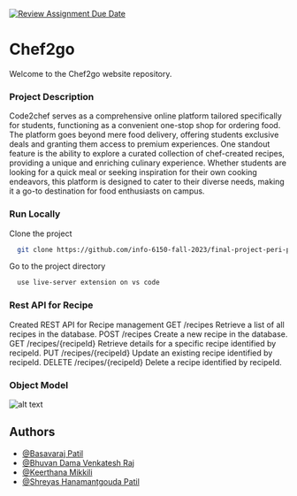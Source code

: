 [![Review Assignment Due Date](https://classroom.github.com/assets/deadline-readme-button-24ddc0f5d75046c5622901739e7c5dd533143b0c8e959d652212380cedb1ea36.svg)](https://classroom.github.com/a/OuSBNpwM)

# Chef2go

Welcome to the Chef2go website repository.

### Project Description
Code2chef serves as a comprehensive online platform tailored specifically for students, functioning as a convenient one-stop shop for ordering food. The platform goes beyond mere food delivery, offering students exclusive deals and granting them access to premium experiences. One standout feature is the ability to explore a curated collection of chef-created recipes, providing a unique and enriching culinary experience. Whether students are looking for a quick meal or seeking inspiration for their own cooking endeavors, this platform is designed to cater to their diverse needs, making it a go-to destination for food enthusiasts on campus.

### Run Locally

Clone the project

```bash
  git clone https://github.com/info-6150-fall-2023/final-project-peri-peri
```

Go to the project directory

```bash
  use live-server extension on vs code
```
### Rest API for Recipe

Created REST API for Recipe management
GET /recipes
Retrieve a list of all recipes in the database.
POST /recipes
Create a new recipe in the database.
GET /recipes/{recipeId}
Retrieve details for a specific recipe identified by recipeId.
PUT /recipes/{recipeId}
Update an existing recipe identified by recipeId.
DELETE /recipes/{recipeId}
Delete a recipe identified by recipeId.


### Object Model

![alt text](https://github.com/info-6150-fall-2023/final-project-peri-peri/blob/main/docs/Food.png)

## Authors

- [@Basavaraj Patil](https://github.com/basupatil1213)
- [@Bhuvan Dama Venkatesh Raj](https://github.com/BhuvanDV)
- [@Keerthana Mikkili](https://github.com/keerthanamikkili)
- [@Shreyas Hanamantgouda Patil](https://github.com/shreyes-patil)
